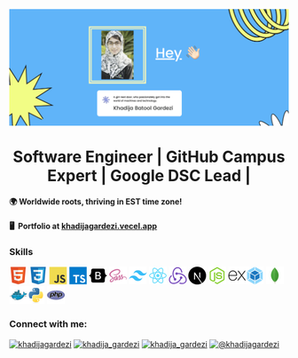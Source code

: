 <img align="center" src="Banner.png">
<h1 align="center">Software Engineer | GitHub Campus Expert | Google DSC Lead |</h1>



#### 🌍  Worldwide roots, thriving in EST time zone!
#### 🖥️  Portfolio at [khadijagardezi.vecel.app](https://khadijagardezi.vercel.app/)

### Skills

<p align="left">

<img src="https://raw.githubusercontent.com/devicons/devicon/master/icons/html5/html5-original.svg" width="32" height="32"> <img src="https://raw.githubusercontent.com/devicons/devicon/master/icons/css3/css3-original.svg" width="32" height="32"> <img src="https://raw.githubusercontent.com/devicons/devicon/master/icons/javascript/javascript-original.svg" width="32" height="32"> <img src="https://raw.githubusercontent.com/devicons/devicon/master/icons/typescript/typescript-original.svg" width="32" height="32"> <img src="https://raw.githubusercontent.com/devicons/devicon/master/icons/bootstrap/bootstrap-plain.svg" width="32" height="32"> <img src="https://raw.githubusercontent.com/devicons/devicon/master/icons/sass/sass-original.svg" width="32" height="32"> <img src="https://raw.githubusercontent.com/devicons/devicon/master/icons/tailwindcss/tailwindcss-plain.svg" width="32" height="32"> <img src="https://raw.githubusercontent.com/devicons/devicon/master/icons/react/react-original.svg" width="32" height="32"> <img src="https://raw.githubusercontent.com/devicons/devicon/master/icons/redux/redux-original.svg" width="32" height="32"> <img src="https://raw.githubusercontent.com/devicons/devicon/master/icons/nextjs/nextjs-original.svg" width="32" height="32"> <img src="https://raw.githubusercontent.com/devicons/devicon/master/icons/nodejs/nodejs-original.svg" width="32" height="32"> <img src="https://raw.githubusercontent.com/devicons/devicon/master/icons/express/express-original.svg" width="32" height="32"><img src="https://raw.githubusercontent.com/devicons/devicon/master/icons/webpack/webpack-original.svg" width="32" height="32"> <img src="https://raw.githubusercontent.com/devicons/devicon/master/icons/mongodb/mongodb-original.svg" width="32" height="32"><img src="https://raw.githubusercontent.com/devicons/devicon/master/icons/docker/docker-original.svg" width="32" height="32"><img src="https://raw.githubusercontent.com/devicons/devicon/master/icons/python/python-original.svg" width="32" height="32">
<img src="https://raw.githubusercontent.com/devicons/devicon/master/icons/php/php-original.svg" width="32" height="32">
</p>

<h3 align="left">Connect with me:</h3>
<p align="left">
   <a href="https://linkedin.com/in/khadijagardezi" target="blank"><img align="center" src="https://raw.githubusercontent.com/rahuldkjain/github-profile-readme-generator/master/src/images/icons/Social/linked-in-alt.svg" alt="khadijagardezi" height="30" width="40" /></a>
   <a href="https://twitter.com/khadija_gardezi" target="blank"><img align="center" src="https://raw.githubusercontent.com/rahuldkjain/github-profile-readme-generator/master/src/images/icons/Social/twitter.svg" alt="khadija_gardezi" height="30" width="40" /></a>
   <a href="https://instagram.com/khadija_gardezi" target="blank"><img align="center" src="https://raw.githubusercontent.com/rahuldkjain/github-profile-readme-generator/master/src/images/icons/Social/instagram.svg" alt="khadija_gardezi" height="30" width="40" /></a>
   <a href="https://medium.com/@khadijagardezi" target="blank"><img align="center" src="https://raw.githubusercontent.com/rahuldkjain/github-profile-readme-generator/master/src/images/icons/Social/medium.svg" alt="@khadijagardezi" height="30" width="40" /></a>
</p>
